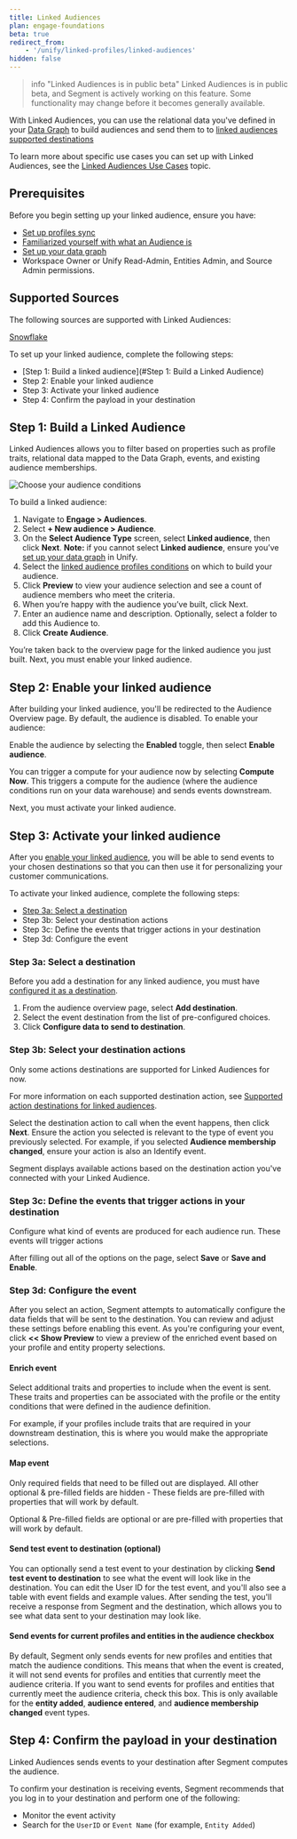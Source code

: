 ```yaml
---
title: Linked Audiences
plan: engage-foundations
beta: true
redirect_from: 
    - '/unify/linked-profiles/linked-audiences'
hidden: false
---
```

> info "Linked Audiences is in public beta"
> Linked Audiences is in public beta, and Segment is actively working on this feature. Some functionality may change before it becomes generally available.

With Linked Audiences, you can use the relational data you've defined in your [Data Graph](docs/unify/linked-profiles/data-graph/) to build audiences and send them to to [linked audiences supported destinations](src/engage/audiences/linked_audiences/linked_supported_destinations)

To learn more about specific use cases you can set up with Linked Audiences,  see the [Linked Audiences Use Cases](/docs/engage/audiences/linked-audiences-use-cases/) topic.

## Prerequisites

Before you begin setting up your linked audience, ensure you have:

- [Set up profiles sync](/unify/profiles-sync/profiles-sync-setup/#step-1-select-a-warehouse) 
- [Familiarized yourself with what an Audience is](src/engage/audiences)
- [Set up your data graph](src/unify/linked-profiles/data-graph/)
- Workspace Owner or Unify Read-Admin, Entities Admin, and Source Admin permissions.

## Supported Sources

The following sources are supported with Linked Audiences:

[Snowflake](/docs/unify/linked-profiles/setup-guides/snowflake-setup/)

To set up your linked audience, complete the following steps:

- [Step 1: Build a linked audience](#Step 1: Build a Linked Audience)
- Step 2: Enable your linked audience
- Step 3: Activate your linked audience
- Step 4: Confirm the payload in your destination

## Step 1: Build a Linked Audience

Linked Audiences allows you to filter based on properties such as profile traits, relational data mapped to the Data Graph, events, and existing audience memberships.

![Choose your audience conditions](/docs/engage/images/conditions.png)

To build a linked audience:

1. Navigate to **Engage > Audiences**.
1. Select **+ New audience > Audience**.
1. On the **Select Audience Type** screen, select **Linked audience**, then click **Next**.
**Note:** if you cannot select **Linked audience**, ensure you’ve [set up your data graph](src/unify/linked-profiles/data-graph/) in Unify.
1. Select the [linked audience profiles conditions](#conditions) on which to build your audience.
1. Click **Preview** to view your audience selection and see a count of audience members who meet the criteria.
1. When you’re happy with the audience you’ve built, click Next.
1. Enter an audience name and description. 
Optionally, select a folder to add this Audience to.
1. Click **Create Audience**.

You’re taken back to the overview page for the linked audience you just built. Next, you must enable your linked audience.

## Step 2: Enable your linked audience

After building your linked audience, you'll be redirected to the Audience Overview page. By default, the audience is disabled. To enable your audience:

Enable the audience by selecting the **Enabled** toggle, then select **Enable audience**.

You can trigger a compute for your audience now by selecting **Compute Now**. This triggers a compute for the audience (where the audience conditions run on your data warehouse) and sends events downstream.

Next, you must activate your linked audience.

## Step 3: Activate your linked audience

After you [enable your linked audience](link), you will be able to send events to your chosen destinations so that you can then use it for personalizing your customer communications.

To activate your linked audience, complete the following steps: 

- [Step 3a: Select a destination](link) 
- Step 3b: Select your destination actions
- Step 3c: Define the events that trigger actions in your destination
- Step 3d: Configure the event

### Step 3a: Select a destination

Before you add a destination for any linked audience, you must have [configured it as a destination](connections/destinations/catalog/).

1. From the audience overview page, select **Add destination**.
1. Select the event destination from the list of pre-configured choices.
1. Click **Configure data to send to destination**.

### Step 3b: Select your destination actions

Only some actions destinations are supported for Linked Audiences for now.

For more information on each supported destination action, see [Supported action destinations for linked audiences](src/engage/audiences/linked_audiences/linked_supported_destinations/).

Select the destination action to call when the event happens, then click **Next**. Ensure the action you selected is relevant to the type of event you previously selected. For example, if you selected **Audience membership changed**, ensure your action is also an Identify event.

Segment displays available actions based on the destination action you've connected with your Linked Audience.

### Step 3c: Define the events that trigger actions in your destination
Configure what kind of events are produced for each audience run. These events will trigger actions 

After filling out all of the options on the page, select **Save** or **Save and Enable**.

### Step 3d: Configure the event

After you select an action, Segment attempts to automatically configure the data fields that will be sent to the destination. You can review and adjust these settings before enabling this event.
As you're configuring your event, click **<< Show Preview** to view a preview of the enriched event based on your profile and entity property selections.

#### Enrich event

Select additional traits and properties to include when the event is sent. These traits and properties can be associated with the profile or the entity  conditions that were defined in the audience definition.

For example, if your profiles include traits that are required in your downstream destination, this is where you would make the appropriate selections.

#### Map event

Only required fields that need to be filled out are displayed. All other optional & pre-filled fields are hidden - These fields are pre-filled with properties that will work by default.

Optional & Pre-filled fields are optional or are pre-filled with properties that will work by default.

#### Send test event to destination (optional)

You can optionally send a test event to your destination by clicking **Send test event to destination** to see what the event will look like in the destination. You can edit the User ID for the test event, and you'll also see a table with event fields and example values. After sending the test, you'll receive a response from Segment and the destination, which allows you to see what data sent to your destination may look like.

#### Send events for current profiles and entities in the audience checkbox

By default, Segment only sends events for new profiles and entities that match the audience conditions. This means that when the event is created, it will not send events for profiles and entities that currently meet the audience criteria.
If you want to send events for profiles and entities that currently meet the audience criteria, check this box. This is only available for the **entity added**, **audience entered**, and **audience membership changed** event types.

## Step 4: Confirm the payload in your destination

Linked Audiences sends events to your destination after Segment computes the audience.

To confirm your destination is receiving events, Segment recommends that you log in to your destination and perform one of the following:
- Monitor the event activity
- Search for the `UserID` or `Event Name` (for example, `Entity Added`)
